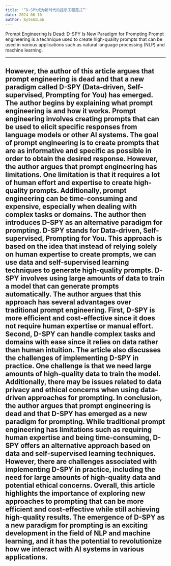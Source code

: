 ```yaml
---
title: '“D-SPY成为新时代的提示工程范式”'
date: 2024-06-10
author: ByteAILab
---
```


Prompt Engineering Is Dead: D-SPY Is New Paradigm for Prompting
Prompt engineering is a technique used to create high-quality prompts that can be used in various applications such as natural language processing (NLP) and machine learning. 

---
However, the author of this article argues that prompt engineering is dead and that a new paradigm called D-SPY (Data-driven, Self-supervised, Prompting for You) has emerged.
The author begins by explaining what prompt engineering is and how it works. Prompt engineering involves creating prompts that can be used to elicit specific responses from language models or other AI systems. The goal of prompt engineering is to create prompts that are as informative and specific as possible in order to obtain the desired response.
However, the author argues that prompt engineering has limitations. One limitation is that it requires a lot of human effort and expertise to create high-quality prompts. Additionally, prompt engineering can be time-consuming and expensive, especially when dealing with complex tasks or domains.
The author then introduces D-SPY as an alternative paradigm for prompting. D-SPY stands for Data-driven, Self-supervised, Prompting for You. This approach is based on the idea that instead of relying solely on human expertise to create prompts, we can use data and self-supervised learning techniques to generate high-quality prompts.
D-SPY involves using large amounts of data to train a model that can generate prompts automatically. The author argues that this approach has several advantages over traditional prompt engineering. First, D-SPY is more efficient and cost-effective since it does not require human expertise or manual effort. Second, D-SPY can handle complex tasks and domains with ease since it relies on data rather than human intuition.
The article also discusses the challenges of implementing D-SPY in practice. One challenge is that we need large amounts of high-quality data to train the model. Additionally, there may be issues related to data privacy and ethical concerns when using data-driven approaches for prompting.
In conclusion, the author argues that prompt engineering is dead and that D-SPY has emerged as a new paradigm for prompting. While traditional prompt engineering has limitations such as requiring human expertise and being time-consuming, D-SPY offers an alternative approach based on data and self-supervised learning techniques. However, there are challenges associated with implementing D-SPY in practice, including the need for large amounts of high-quality data and potential ethical concerns.
Overall, this article highlights the importance of exploring new approaches to prompting that can be more efficient and cost-effective while still achieving high-quality results. The emergence of D-SPY as a new paradigm for prompting is an exciting development in the field of NLP and machine learning, and it has the potential to revolutionize how we interact with AI systems in various applications.
---

